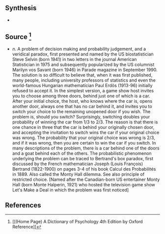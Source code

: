 ## Synthesis
- 
## Source [^1]
- $n$. A problem of decision making and probability judgement, and a veridical paradox, first presented and named by the US biostatistician Steve Selvin (born 1941) in two letters in the journal American Statistician in 1975 and subsequently popularized by the US columnist Marilyn vos Savant (born 1946) in Parade magazine in September 1990. The solution is so difficult to believe that, when it was first published, many people, including university professors of statistics and even the world-famous Hungarian mathematician Paul Erdös (1913-96) initially refused to accept it. In the simplest version, a game show host invites you to choose among three doors, behind just one of which is a car. After your initial choice, the host, who knows where the car is, opens another door, always one that has no car behind it, and invites you to switch your choice to the remaining unopened door if you wish. The problem is, should you switch? Surprisingly, switching doubles your probability of winning the car from $1 / 3$ to $2 / 3$. The reason is that there is one chance in three that the car is behind your originally chosen door, and accepting the invitation to switch wins the car if your original choice was wrong. The probability that your original choice was wrong is $2 / 3$, and if it was wrong, then you are certain to win the car if you switch. In many descriptions of the problem, there is a car behind one of the doors and a goat behind each of the others. The probabilistic phenomenon underlying the problem can be traced to Bertrand's box paradox, first discussed by the French mathematician Joseph (Louis François) Bertrand (1822-1900) on pages 3-4 of his book Calcul des Probabilités in 1889. Also called the Monty Hall dilemma. See also principle of restricted choice. \[Named after the Canadian-born US entertainer Monty Hall (born Monte Halperin, 1921) who hosted the television game show Let's Make a Deal in which the problem was first noticed]
## References

[^1]: [[(Home Page) A Dictionary of Psychology 4th Edition by Oxford Reference]]